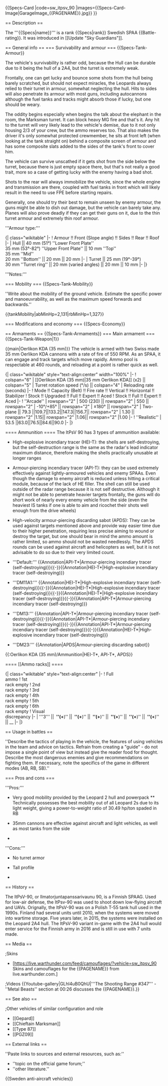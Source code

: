 {{Specs-Card
|code=sw_itpsv_90
|images={{Specs-Card-Image|GarageImage_{{PAGENAME}}.jpg}}
}}

== Description ==
<!-- ''In the description, the first part should be about the history of the creation and combat usage of the vehicle, as well as its key features. In the second part, tell the reader about the ground vehicle in the game. Insert a screenshot of the vehicle, so that if the novice player does not remember the vehicle by name, he will immediately understand what kind of vehicle the article is talking about.'' -->
The '''{{Specs|name}}''' is a rank {{Specs|rank}} Swedish SPAA {{Battle-rating}}. It was introduced in [[Update "Sky Guardians"]].

== General info ==
=== Survivability and armour ===
{{Specs-Tank-Armour}}
<!-- ''Describe armour protection. Note the most well protected and key weak areas. Appreciate the layout of modules as well as the number and location of crew members. Is the level of armour protection sufficient, is the placement of modules helpful for survival in combat? If necessary use a visual template to indicate the most secure and weak zones of the armour.'' -->
The vehicle's survivability is rather odd, because the Hull can be durable due to it being the hull of a 2A4, but the turret is extremely weak.

Frontally, one can get lucky and bounce some shots from the hull being barely scratched, but should not expect miracles, the Leopards always relied to their turret in armour, somewhat neglecting the hull. Hits to sides will also penetrate its armour with most guns, including autocannons although the fuel tanks and tracks might absorb those if lucky, but one should be weary.

The oddity begins especially when begins the talk about the elephant in the room, the Marksman turret. It can block heavy MG fire and that's it. Any hit to the turret will very likely lead to the vehicle's demise, due to it not only housing 2/3 of your crew, but the ammo reserves too. That also makes the driver it's only somewhat protected crewmember, he sits at front left (when looking at the tank straight on) behind a composite screen of armour and has some composite slats added to the sides of the tank's front to cover him. 

The vehicle can survive unscathed if it gets shot from the side below the turret, because there is just empty space there, but that's not really a good trait, more so a case of getting lucky with the enemy having a bad shot.

Shots to the rear will always immobilize the vehicle, since the whole engine and transmission are there, coupled with fuel tanks in front which will likely result in the need to use FPE before starting repairs.

Generally, one should try their best to remain unseen by enemy armour, the guns might be able to dish out damage, but the vehicle can barely take any. Planes will also prove deadly if they can get their guns on it, due to the thin turret armour and extremely thin roof armour. 

'''Armour type:''' <!-- The types of armour present on the vehicle and their general locations -->
<!-- Example: * Rolled homogeneous armour (Front, Side, Rear, Hull roof)
* Cast homogeneous armour (Turret, Transmission area) -->

{| class="wikitable"
|-
! Armour !! Front (Slope angle) !! Sides !! Rear !! Roof
|-
| Hull || 40 mm (51°) ''Lower Front Plate'' <br> 35 mm (53°-82°) ''Upper Front Plate'' || 10 mm ''Top'' <br> 35 mm ''Mid'' <br> 20 mm ''Bottom'' || 20 mm || 20 mm
|-
| Turret || 25 mm (19°-39°) <br> 30 mm ''Turret ring'' || 20 mm (varied angles) || 20 mm || 10 mm
|-
|}

'''Notes:''' <!-- Any additional notes which the user needs to be aware of -->
<!-- Example: * Suspension wheels are 20 mm thick, tracks are 30 mm thick, and torsion bars are 60 mm thick. -->

=== Mobility ===
{{Specs-Tank-Mobility}}
<!-- ''Write about the mobility of the ground vehicle. Estimate the specific power and manoeuvrability, as well as the maximum speed forwards and backwards.'' -->
''Write about the mobility of the ground vehicle. Estimate the specific power and manoeuvrability, as well as the maximum speed forwards and backwards.''

{{tankMobility|abMinHp=2,131|rbMinHp=1,327}}

=== Modifications and economy ===
{{Specs-Economy}}

== Armaments ==
{{Specs-Tank-Armaments}}
=== Main armament ===
{{Specs-Tank-Weapon|1}}
<!-- ''Give the reader information about the characteristics of the main gun. Assess its effectiveness in a battle based on the reloading speed, ballistics and the power of shells. Do not forget about the flexibility of the fire, that is how quickly the cannon can be aimed at the target, open fire on it and aim at another enemy. Add a link to the main article on the gun: <code><nowiki>{{main|Name of the weapon}}</nowiki></code>. Describe in general terms the ammunition available for the main gun. Give advice on how to use them and how to fill the ammunition storage.'' -->
{{main|Oerlikon KDA (35 mm)}}
The vehicle is armed with two Swiss made 35 mm Oerlikon KDA cannons with a rate of fire of 550 RPM. As an SPAA, it can engage and track targets which move rapidly. Ammo pool is respectable at 460 rounds, and reloading at a point is rather quick as well.

{| class="wikitable" style="text-align:center" width="100%"
|-
! colspan="6" | [[Oerlikon KDA (35 mm)|35 mm Oerlikon KDA]] (x2) || colspan="5" | Turret rotation speed (°/s) || colspan="4" | Reloading rate (seconds)
|-
! Mode !! Capacity (Belt) !! Fire rate !! Vertical !! Horizontal !! Stabilizer
! Stock !! Upgraded !! Full !! Expert !! Aced
! Stock !! Full !! Expert !! Aced
|-
! ''Arcade''
| rowspan="2" | 500 (230) || rowspan="2" | 550 || rowspan="2" | -10°/+85° || rowspan="2" | ±180° || rowspan="2" | Two-plane || 79.3 ||109.7||133.2||147.3||156.7|| rowspan="2" | 1.30 || rowspan="2" |1.15|| rowspan="2" |1.06|| rowspan="2" |1.00
|-
! ''Realistic''
| 53.5 ||63.0||76.5||84.6||90.0
|-
|}

==== Ammunition ====
The ItPsV 90 has 3 types of ammunition available:

* High-explosive incendiary tracer (HEI-T): the shells are self-destroying, but the self-destruction range is the same as the radar's lead indicator maximum distance, therefore making the shells practically unusable at longer ranges
* Armour-piercing incendiary tracer (API-T): they can be used extremely effectively against lightly-armoured vehicles and enemy SPAAs. Even though the damage to enemy aircraft is reduced unless hitting a critical module, because of the lack of HE filler. The shell can still be used outside of the radar range because it is not self destructive. Although it might not be able to penetrate heavier targets frontally, the guns will do short work of nearly every enemy vehicle from the side (even the heaviest IS tanks if one is able to aim and ricochet their shots well enough from the drive wheels) 
* High-velocity armour-piercing discarding sabot (APDS): They can be used against targets mentioned above and provide way easier time due to their higher penetration, requiring less precise aiming to wound or destroy the target, but one should bear in mind the ammo amount is rather limited, so ammo should not be wasted needlessly. The APDS rounds can be used against aircraft and helicopters as well, but it is not advisable to do so due to their very limited count.

* '''Default:''' {{Annotation|API-T*|Armour-piercing incendiary tracer (self-destroying)}}{{-}}{{Annotation|HEI-T*|High-explosive incendiary tracer (self-destroying)}}
* '''DM11A1:''' {{Annotation|HEI-T*|High-explosive incendiary tracer (self-destroying)}}{{-}}{{Annotation|HEI-T*|High-explosive incendiary tracer (self-destroying)}}{{-}}{{Annotation|HEI-T*|High-explosive incendiary tracer (self-destroying)}}{{-}}{{Annotation|API-T*|Armour-piercing incendiary tracer (self-destroying)}}
* '''DM13:''' {{Annotation|API-T*|Armour-piercing incendiary tracer (self-destroying)}}{{-}}{{Annotation|API-T*|Armour-piercing incendiary tracer (self-destroying)}}{{-}}{{Annotation|API-T*|Armour-piercing incendiary tracer (self-destroying)}}{{-}}{{Annotation|HEI-T*|High-explosive incendiary tracer (self-destroying)}}
* '''DM23:''' {{Annotation|APDS|Armour-piercing discarding sabot}}

{{:Oerlikon KDA (35 mm)/Ammunition|HEI-T*, API-T*, APDS}}

==== [[Ammo racks]] ====
<!-- [[File:Ammoracks_{{PAGENAME}}.png|right|thumb|x250px|[[Ammo racks]] of the {{PAGENAME}}]] -->
<!-- '''Last updated:''' -->
{| class="wikitable" style="text-align:center"
|-
! Full<br>ammo
! 1st<br>rack empty
! 2nd<br>rack empty
! 3rd<br>rack empty
! 4th<br>rack empty
! 5th<br>rack empty
! 6th<br>rack empty
! Visual<br>discrepancy
|-
| '''3''' || __&nbsp;''(+__)'' || __&nbsp;''(+__)'' || __&nbsp;''(+__)'' || __&nbsp;''(+__)'' || __&nbsp;''(+__)'' || __&nbsp;''(+__)'' || __
|-
|}

== Usage in battles ==
<!-- ''Describe the tactics of playing in the vehicle, the features of using vehicles in the team and advice on tactics. Refrain from creating a "guide" - do not impose a single point of view but instead give the reader food for thought. Describe the most dangerous enemies and give recommendations on fighting them. If necessary, note the specifics of the game in different modes (AB, RB, SB).'' -->
''Describe the tactics of playing in the vehicle, the features of using vehicles in the team and advice on tactics. Refrain from creating a "guide" - do not impose a single point of view but instead give the reader food for thought. Describe the most dangerous enemies and give recommendations on fighting them. If necessary, note the specifics of the game in different modes (AB, RB, SB).''

=== Pros and cons ===
<!-- ''Summarise and briefly evaluate the vehicle in terms of its characteristics and combat effectiveness. Mark its pros and cons in a bulleted list. Try not to use more than 6 points for each of the characteristics. Avoid using categorical definitions such as "bad", "good" and the like - use substitutions with softer forms such as "inadequate" and "effective".'' -->'''Pros:'''

* Very good mobility provided by the Leopard 2 hull and powerpack
** Technically possesses the best mobility out of all Leopard 2s due to its light weight, giving a power-to-weight ratio of 30.49 hp/ton spaded in RB
* 35mm cannons are effective against aircraft and light vehicles, as well as most tanks from the side

*

'''Cons:'''

* No turret armor
* Tall profile

*

== History ==
<!-- ''Describe the history of the creation and combat usage of the vehicle in more detail than in the introduction. If the historical reference turns out to be too long, take it to a separate article, taking a link to the article about the vehicle and adding a block "/History" (example: <nowiki>https://wiki.warthunder.com/(Vehicle-name)/History</nowiki>) and add a link to it here using the <code>main</code> template. Be sure to reference text and sources by using <code><nowiki><ref></ref></nowiki></code>, as well as adding them at the end of the article with <code><nowiki><references /></nowiki></code>. This section may also include the vehicle's dev blog entry (if applicable) and the in-game encyclopedia description (under <code><nowiki>=== In-game description ===</nowiki></code>, also if applicable).'' -->
The ItPsV-90, or Ilmatorjuntapanssarivaunu 90, is a Finnish SPAAG. Used for low-air defense, the ItPsv-90 was used to shoot down low-flying aircraft and UAVs. Orignally, the ItPsV-90 was on a Polish T-55 tank hull used in the 1990s. Finland had several units until 2010, when the systems were moved into wartime storage. Five years later, in 2015, the systems were installed on the Leopard 2A4 hull. The ItPsV-90 variant in-game with the 2A4 hull would enter service for the Finnish army in 2016 and is still in use with 7 units made.

== Media ==
<!-- ''Excellent additions to the article would be video guides, screenshots from the game, and photos.'' -->

;Skins

* [https://live.warthunder.com/feed/camouflages/?vehicle=sw_itpsv_90 Skins and camouflages for the {{PAGENAME}} from live.warthunder.com.]

;Videos
{{Youtube-gallery|GLhl4uB0QhU|'''The Shooting Range #347''' - ''Metal Beasts'' section at 00:26 discusses the {{PAGENAME}}.}}

== See also ==
<!-- ''Links to the articles on the War Thunder Wiki that you think will be useful for the reader, for example:''
* ''reference to the series of the vehicles;''
* ''links to approximate analogues of other nations and research trees.'' -->

;Other vehicles of similar configuration and role

* [[Gepard]]
* [[Chieftain Marksman]]
* [[Type 87]]
* [[PGZ09]]

== External links ==
<!-- ''Paste links to sources and external resources, such as:''
* ''topic on the official game forum;''
* ''other literature.'' -->
''Paste links to sources and external resources, such as:''

* ''topic on the official game forum;''
* ''other literature.''

{{Sweden anti-aircraft vehicles}}